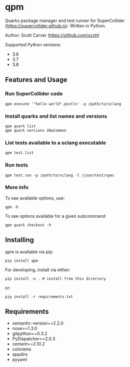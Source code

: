 qpm
===

Quarks package manager and test runner for SuperCollider (https://supercollider.github.io).
Written in Python.

Author: Scott Carver (https://github.com/scztt)

Supported Python versions: 
- 3.6
- 3.7
- 3.8

Features and Usage
------------------

### Run SuperCollider code

    qpm execute '"hello world".postln' -p /path/to/sclang

### Install quarks and list names and versions

    qpm quark list
    qpm quark versions ddwCommon

### List tests available to a sclang executable

	qpm test.list

### Run tests

    qpm test.run -p /path/to/sclang -l /json/test/spec

### More info

To see available options, use:

    qpm -h

To see options available for a given subcommand:

    qpm quark checkout -h

Installing
----------

qpm is available via pip:

    pip install qpm

For developing, install via either:

    pip install -e . # install from this directory

or:

    pip install -r requirements.txt

Requirements
------------

- semantic-version==2.2.0
- nose==1.3.0
- gitpython==0.3.2
- PyDispatcher==2.0.3
- cement==2.10.2
- colorama
- appdirs
- pyyaml
